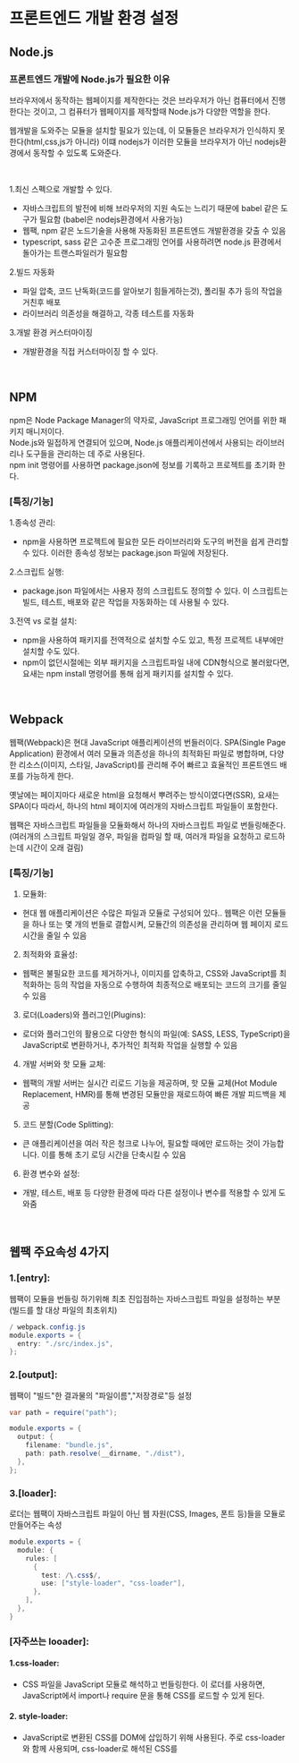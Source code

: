 # 프론트엔드 개발 환경 설정


## Node.js


### 프론트엔드 개발에 Node.js가 필요한 이유

브라우저에서 동작하는 웹페이지를 제작한다는 것은 브라우저가 아닌 컴퓨터에서 진행한다는 것이고, 
그 컴퓨터가 웹페이지를 제작할때 Node.js가 다양한 역할을 한다.

웹개발을 도와주는 모듈을 설치할 필요가 있는데, 이 모듈들은 브라우저가 인식하지 못한다(html,css,js가 아니라)
이떄 nodejs가 이러한 모듈을 브라우저가 아닌 nodejs환경에서 동작할 수 있도록 도와준다.

<br/>

1.최신 스펙으로 개발할 수 있다.
* 자바스크립트의 발전에 비해 브라우저의 지원 속도는 느리기 때문에 babel 같은 도구가 필요함 (babel은 nodejs환경에서 사용가능)
* 웹팩, npm 같은 노드기술을 사용해 자동화된 프론트엔드 개발환경을 갖출 수 있음
* typescript, sass 같은 고수준 프로그래밍 언어를 사용하려면 node.js 환경에서 돌아가는 트랜스파일러가 필요함

2.빌드 자동화
* 파일 압축, 코드 난독화(코드를 알아보기 힘들게하는것), 폴리필 추가 등의 작업을 거친후 배포
* 라이브러리 의존성을 해결하고, 각종 테스트를 자동화

3.개발 환경 커스터마이징
* 개발환경을 직접 커스터마이징 할 수 있다.

<br/>

## NPM

npm은 Node Package Manager의 약자로, JavaScript 프로그래밍 언어를 위한 패키지 매니저이다. <br/>
Node.js와 밀접하게 연결되어 있으며, Node.js 애플리케이션에서 사용되는 라이브러리나 도구들을 관리하는 데 주로 사용된다. <br/>
npm init 명령어를 사용하면 package.json에 정보를 기록하고 프로젝트를 초기화 한다.

### [특징/기능]

1.종속성 관리: 
* npm을 사용하면 프로젝트에 필요한 모든 라이브러리와 도구의 버전을 쉽게 관리할 수 있다. 이러한 종속성 정보는 package.json 파일에 저장된다.

2.스크립트 실행: 
* package.json 파일에서는 사용자 정의 스크립트도 정의할 수 있다. 이 스크립트는 빌드, 테스트, 배포와 같은 작업을 자동화하는 데 사용될 수 있다.

3.전역 vs 로컬 설치: 
* npm을 사용하여 패키지를 전역적으로 설치할 수도 있고, 특정 프로젝트 내부에만 설치할 수도 있다.
* npm이 없던시절에는 외부 패키지을 스크립트파일 내에 CDN형식으로 불러왔다면, 요새는 npm install 명령어를 통해 쉽게 패키지를 설치할 수 있다.

<br/>

## Webpack

웹팩(Webpack)은 현대 JavaScript 애플리케이션의 번들러이다. SPA(Single Page Application) 환경에서 여러 모듈과 의존성을 하나의 최적화된 파일로 병합하며, 
다양한 리소스(이미지, 스타일, JavaScript)를 관리해 주어 빠르고 효율적인 프론트엔드 배포를 가능하게 한다.

옛날에는 페이지마다 새로운 html을 요청해서 뿌려주는 방식이였다면(SSR), 요새는 SPA이다 따라서, 하나의 html 페이지에 여러개의 자바스크립트 파일들이 포함한다.

웹팩은 자바스크립트 파일들을 모듈화해서 하나의 자바스크립트 파일로 번들링해준다.
(여러개의 스크립트 파일일 경우, 파일을 컴파일 할 때, 여러개 파일을 요청하고 로드하는데 시간이 오래 걸림)


### [특징/기능]
1. 모듈화:
* 현대 웹 애플리케이션은 수많은 파일과 모듈로 구성되어 있다.. 웹팩은 이런 모듈들을 하나 또는 몇 개의 번들로 결합시켜, 모듈간의 의존성을 관리하며 웹 페이지 로드 시간을 줄일 수 있음

2. 최적화와 효율성:
* 웹팩은 불필요한 코드를 제거하거나, 이미지를 압축하고, CSS와 JavaScript를 최적화하는 등의 작업을 자동으로 수행하여 최종적으로 배포되는 코드의 크기를 줄일 수 있음

3. 로더(Loaders)와 플러그인(Plugins):
* 로더와 플러그인의 활용으로 다양한 형식의 파일(예: SASS, LESS, TypeScript)을 JavaScript로 변환하거나, 추가적인 최적화 작업을 실행할 수 있음

4. 개발 서버와 핫 모듈 교체:
* 웹팩의 개발 서버는 실시간 리로드 기능을 제공하며, 핫 모듈 교체(Hot Module Replacement, HMR)를 통해 변경된 모듈만을 재로드하여 빠른 개발 피드백을 제공

5. 코드 분할(Code Splitting):
* 큰 애플리케이션을 여러 작은 청크로 나누어, 필요할 때에만 로드하는 것이 가능합니다. 이를 통해 초기 로딩 시간을 단축시킬 수 있음

6. 환경 변수와 설정:
* 개발, 테스트, 배포 등 다양한 환경에 따라 다른 설정이나 변수를 적용할 수 있게 도와줌

<br/>

## 웹팩 주요속성 4가지


### 1.[entry]:

웹팩이 모듈을 번들링 하기위해 최초 진입점하는 자바스크립트 파일을 설정하는 부분(빌드를 할 대상 파일의 최초위치) 

```java
/ webpack.config.js
module.exports = {
  entry: "./src/index.js",
};
```

### 2.[output]:

웹팩이 "빌드"한 결과물의 "파일이름","저장경로"등 설정

```java
var path = require("path");

module.exports = {
  output: {
    filename: "bundle.js",
    path: path.resolve(__dirname, "./dist"),
  },
};
```

### 3.[loader]:

로더는 웹팩이 자바스크립트 파일이 아닌 웹 자원(CSS, Images, 폰트 등)들을 모듈로 만들어주는 속성

```java
module.exports = {
  module: {
    rules: [
      {
        test: /\.css$/,
        use: ["style-loader", "css-loader"],
      },
    ],
  },
}
```

### [자주쓰는 looader]:
#### 1.css-loader:
* CSS 파일을 JavaScript 모듈로 해석하고 번들링한다. 이 로더를 사용하면, JavaScript에서 import나 require 문을 통해 CSS를 로드할 수 있게 된다.

#### 2. style-loader:
* JavaScript로 변환된 CSS를 DOM에 삽입하기 위해 사용된다. 주로 css-loader와 함께 사용되며, css-loader로 해석된 CSS를 <style> 태그로 DOM에 추가한다.

#### 3. file-loader:
* 파일(예: 이미지, 폰트 등)을 처리하고 웹팩의 output 디렉토리에 해당 파일을 복사한다. 이로써 해당 파일에 대한 URL을 생성하게 되며, 최종 번들에 이 URL을 포함시켜 접근이 가능하게 한다.

#### 4. url-loader:
* file-loader와 유사한 작업을 수행하지만, 설정한 크기의 임계값을 기준으로 작은 파일을 Base64 인코딩하여 직접 JavaScript 번들에 포함시킬 수 있다. 이는 HTTP 요청 수를 줄이는 데 도움이 되지만, 큰 파일에 대해 사용할 경우 번들의 크기가 너무 커질 수 있으므로 주의가 필요하다.



### 4.[plugin]:

웹팩에 "추가적인 기능"을 제공하는 속성 <br/>
로더는 파일을 빌드하는 과정에 관여하는 반면, 플러그인은 빌드된 결과물의 형태를 바꾸는 속성

```java
module.exports = {
  plugins: [new CleanWebpackPlugin()], //빌드 이전 결과물을 제거하는 플러그인
}
```


### [자주쓰는 plugin]:
#### 1.BannerPlugin
컴파일된 출력 파일의 맨 위에 배너 또는 헤더를 추가하는 데 사용된다. 이는 주로 라이선스나 프로젝트 정보와 같은 메타 정보를 포함시키기 위해 사용된다.

#### 2.DefinePlugin
컴파일 시간에 전역 상수를 정의하는 데 사용된다. 이 플러그인을 사용하여 환경 변수 같은 값을 코드에 주입할 수 있다. 예를 들면, 개발 및 프로덕션 환경에 따라 다른 API 엔드포인트를 사용하고 싶을 때 유용하다.

#### 3.HtmlWebpackPlugin
HTML 파일을 생성하며, 웹팩으로 번들링된 JavaScript, CSS, 그 외 자원들을 자동으로 HTML에 포함시켜준다. SPA(Single Page Application)나 여러 페이지로 구성된 애플리케이션에서 유용하게 사용된다.

#### 4.CleanWebpackPlugin
매번 웹팩을 실행할 때마다, 이전에 생성된 빌드 파일들을 자동으로 삭제하는 데 사용된다. 이로써 빌드 디렉토리가 오래된 또는 불필요한 파일로 인해 오염되는 것을 방지한다.

#### 5.MiniCssExtractPlugin
JavaScript에서 분리된 CSS를 별도의 파일로 추출하는 데 사용된다. 이렇게 함으로써, CSS를 비동기적으로 로드하거나 별도의 CSS 파일로 캐시하는 것이 가능해져 웹의 로딩 성능이 향상된다.

<br/>

## 바벨(Babel)
Babel은 JavaScript 컴파일러로써, 최신 JavaScript(ES6 이상) 문법을 이전 버전의 JavaScript(ES5 등)로 변환해주는 도구이다. <br/>
이는 오래된 브라우저나 환경에서도 최신 JavaScript 코드를 호환성 있게 실행할 수 있도록 도와준다. Babel은 플러그인과 프리셋의 시스템을 사용하여 변환 과정을 매우 유연하게 구성할 수 있습니다.

### 프리셋
Babel의 프리셋은 특정 변환을 위한 여러 플러그인의 집합입니다. 필요한 플러그인을 일일이 설정하는 일은 매우 난해한 일이기 때문이다.
즉 목적에 맞게 여러가지 플러그인을 세트로 모아놓은 것을 "프리셋"이라고 한다.

### [자주쓰는 preset]:
#### 1. @babel/preset-env
ES2015 이후의 모든 버전의 JavaScript를 ES5로 변환해준니다. targets 옵션을 통해 특정 브라우저나 환경을 지정하면, 해당 환경에서 지원되는 기능은 변환하지 않고, 지원되지 않는 기능만 변환하는 스마트한 변환을 수행한다.

#### 2. @babel/preset-flow
기능: preset-flow는 Flow 타입 주석을 제거하여 표준 JavaScript로 코드를 변환한다. Flow는 정적 타입 검사를 위한 JavaScript 확장이다.

#### 3. @babel/preset-react
React JSX 문법과 기타 React 관련 기능들을 변환하는 데 사용된다. JSX는 React 컴포넌트를 정의할 때 사용하는 XML과 유사한 문법이다.

#### 4. @babel/preset-typescript
TypeScript 코드를 표준 JavaScript로 변환한다. TypeScript는 정적 타입 검사를 제공하는 JavaScript의 확장이다. 이 프리셋을 사용하여 TypeScript의 타입 주석 및 기타 TypeScript 전용 문법을 제거한다.
Babel과 관련된 이러한 프리셋들은 바벨 설정 파일 (예: .babelrc 또는 babel.config.js)에서 presets 배열 안에 정의되어 사용된다.


```java
// babel.config.js:
module.exports = {
  presets: ["@babel/preset-env","@babel/preset-flow","@babel/preset-react","@babel/preset-typescript"],
}
```

<br/>

## 폴더 구성

- src: 검색 어플리케이션 프론트엔드 소스
- server: 검색 어플리케이션 API 서버 코드 
- resource: 강의 진행에 필요한 자료. 이미지나 이론 실습용 코드
- react-sample: 마지막에 순서인 리액트 개발환경 구성을 위한 실습 코드

<br/>

## 브랜치

- `1-webpack/1-entry`: 웹팩 엔트리/아웃풋 실습
- `1-webpack/2-loader`: 웹팩 로더 실습
- `1-webpack/3-plugin`: 웹팩 플러그인 실습
- `2-babel/1-babel`: 바벨 실습
- `2-babel/2-sass`: 사스 실습
- `3-lint/1-eslint`: 린트 실습
- `3-lint/2-prettier`: 프리티어 실습
- `4-webpack/1-dev-server`: 웹팩 개발 서버 실습
- `4-webpack/2-hot`: 웹팩 핫로딩 실습
- `4-webpack/3-optimazation`: 웹팩 최적화 실습
- `5-sample/1-react`: 리액트 샘플 실습
- `master`: 최종 결과물

<br/>

## 참고
https://www.inflearn.com/course/프론트엔드-개발환경
